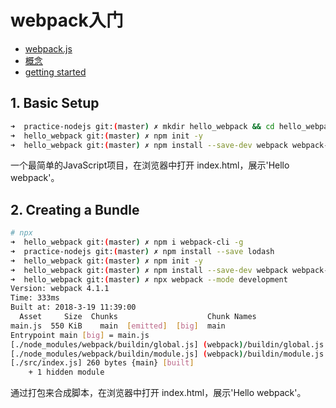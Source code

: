 # webpack入门
 * [webpack.js](https://webpack.js.org/)
 * [概念](https://doc.webpack-china.org/concepts/)
 * [getting started](https://webpack.js.org/guides/getting-started/)


## 1. Basic Setup

```bash
➜  practice-nodejs git:(master) ✗ mkdir hello_webpack && cd hello_webpack
➜  hello_webpack git:(master) ✗ npm init -y
➜  hello_webpack git:(master) ✗ npm install --save-dev webpack webpack-dev-server
```

一个最简单的JavaScript项目，在浏览器中打开 index.html，展示'Hello webpack'。

## 2. Creating a Bundle

```bash
# npx
➜  hello_webpack git:(master) ✗ npm i webpack-cli -g
➜  practice-nodejs git:(master) ✗ npm install --save lodash
➜  hello_webpack git:(master) ✗ npm init -y
➜  hello_webpack git:(master) ✗ npm install --save-dev webpack webpack-dev-server
➜  hello_webpack git:(master) ✗ npx webpack --mode development
Version: webpack 4.1.1
Time: 333ms
Built at: 2018-3-19 11:39:00
  Asset     Size  Chunks                    Chunk Names
main.js  550 KiB    main  [emitted]  [big]  main
Entrypoint main [big] = main.js
[./node_modules/webpack/buildin/global.js] (webpack)/buildin/global.js 509 bytes {main} [built]
[./node_modules/webpack/buildin/module.js] (webpack)/buildin/module.js 519 bytes {main} [built]
[./src/index.js] 260 bytes {main} [built]
    + 1 hidden module
```

通过打包来合成脚本，在浏览器中打开 index.html，展示'Hello webpack'。